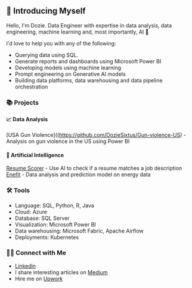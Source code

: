 ## 🫡 Introducing Myself


Hello, I'm Dozie. Data Engineer with expertise in data analysis, data engineering, machine learning and, most importantly, AI 🤖  
  
I'd love to help you with any of the following:  
- Querying data using SQL.
- Generate reports and dashboards using Microsoft Power BI
- Developing models using machine learning
- Prompt engineering on Generative AI models
- Building data platforms, data warehousing and data pipeline orchestration

### 📚 Projects
#### 📈 Data Analysis
[USA Gun Violence]((https://github.com/DozieSixtus/Gun-violence-US) - Analysis on gun violence in the US using Power BI  
#### 🤖 Artificial Intelligence
[Resume Scorer](https://github.com/DozieSixtus/Resume-Scorer) - Use AI to check if a resume matches a job description  
[Enefit](https://github.com/DozieSixtus/Enefit) - Data analysis and prediction model on energy data  


### 🛠️ Tools

- Language: SQL, Python, R, Java
- Cloud: Azure
- Database: SQL Server
- Visualization: Microsoft Power BI
- Data warehousing: Microsoft Fabric, Apache Airflow
- Deployments: Kubernetes

### 👋🏻 Connect with Me

- [Linkedin](https://www.linkedin.com/in/DozieSixtus/)
- I share interesting articles on [Medium](https://medium.com/@doziesixtus)
- Hire me on [Upwork](https://www.upwork.com/freelancers/~0113137a0d12eaeea0)

